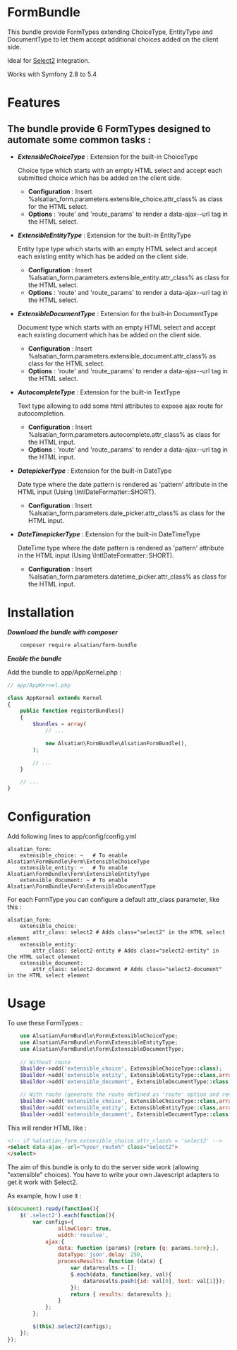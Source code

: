 # FormBundle

This bundle provide FormTypes extending ChoiceType, EntityType and DocumentType to let them accept additional choices added on the client side.

Ideal for [Select2](https://select2.github.io/) integration.

Works with Symfony 2.8 to 5.4

Features
========

The bundle provide 6 FormTypes designed to automate some common tasks :
-----------------------------------------------------------------------

- ***ExtensibleChoiceType*** : Extension for the built-in ChoiceType
    
    Choice type which starts with an empty HTML select and accept each submitted choice which has be added on the client side.
    
    - **Configuration** : Insert %alsatian_form.parameters.extensible_choice.attr_class% as class for the HTML select.
    - **Options** : 'route' and 'route_params' to render a data-ajax--url tag in the HTML select.

- ***ExtensibleEntityType*** : Extension for the built-in EntityType
    
    Entity type type which starts with an empty HTML select and accept each existing entity which has be added on the client side.
    
    - **Configuration** : Insert %alsatian_form.parameters.extensible_entity.attr_class% as class for the HTML select.
    - **Options** : 'route' and 'route_params' to render a data-ajax--url tag in the HTML select.

- ***ExtensibleDocumentType*** : Extension for the built-in DocumentType
    
    Document type which starts with an empty HTML select and accept each existing document which has be added on the client side.
    
    - **Configuration** : Insert %alsatian_form.parameters.extensible_document.attr_class% as class for the HTML select.
    - **Options** : 'route' and 'route_params' to render a data-ajax--url tag in the HTML select.

- ***AutocompleteType*** : Extension for the built-in TextType

    Text type allowing to add some html attributes to expose ajax route for autocompletion.
    
    - **Configuration** : Insert %alsatian_form.parameters.autocomplete.attr_class% as class for the HTML input.
    - **Options** : 'route' and 'route_params' to render a data-ajax--url tag in the HTML input.

- ***DatepickerType*** : Extension for the built-in DateType
    
    Date type where the date pattern is rendered as 'pattern' attribute in the HTML input (Using \IntlDateFormatter::SHORT).
    
    - **Configuration** : Insert %alsatian_form.parameters.date_picker.attr_class% as class for the HTML input.

- ***DateTimepickerType*** : Extension for the built-in DateTimeType
    
    DateTime type where the date pattern is rendered as 'pattern' attribute in the HTML input (Using \IntlDateFormatter::SHORT).
    
    - **Configuration** : Insert %alsatian_form.parameters.datetime_picker.attr_class% as class for the HTML input.

Installation
============

***Download the bundle with composer***

``` bash
    composer require alsatian/form-bundle
```

***Enable the bundle***

Add the bundle to app/AppKernel.php :

``` php
// app/AppKernel.php

class AppKernel extends Kernel
{
    public function registerBundles()
    {
        $bundles = array(
            // ...

            new Alsatian\FormBundle\AlsatianFormBundle(),
        );

        // ...
    }

    // ...
}
```

Configuration
=============

Add following lines to app/config/config.yml

```
alsatian_form:
    extensible_choice: ~   # To enable Alsatian\FormBundle\Form\ExtensibleChoiceType
    extensible_entity: ~   # To enable Alsatian\FormBundle\Form\ExtensibleEntityType
    extensible_document: ~ # To enable Alsatian\FormBundle\Form\ExtensibleDocumentType
```    

For each FormType you can configure a default attr_class parameter, like this :

```
alsatian_form:
    extensible_choice:
        attr_class: select2 # Adds class="select2" in the HTML select element
    extensible_entity:
        attr_class: select2-entity # Adds class="select2-entity" in the HTML select element
    extensible_document:
        attr_class: select2-document # Adds class="select2-document" in the HTML select element
```    

Usage
=====

To use these FormTypes :

``` php
    use Alsatian\FormBundle\Form\ExtensibleChoiceType;
    use Alsatian\FormBundle\Form\ExtensibleEntityType;
    use Alsatian\FormBundle\Form\ExtensibleDocumentType;
    
    // Without route
    $builder->add('extensible_choice', ExtensibleChoiceType::class);
    $builder->add('extensible_entity', ExtensibleEntityType::class,array('class'=>'AppBundle:Article','choice_label'=>'name'));
    $builder->add('extensible_document', ExtensibleDocumentType::class,array('class'=>'AppBundle:Article','choice_label'=>'name'));

    // With route (generate the route defined as 'route' option and renders it as 'data-ajax-url' html attribute)
    $builder->add('extensible_choice', ExtensibleChoiceType::class,array('route'=>'ajax_choices'));
    $builder->add('extensible_entity', ExtensibleEntityType::class,array('route'=>'ajax_entities','class'=>'AppBundle:Article','choice_label'=>'name'));
    $builder->add('extensible_document', ExtensibleDocumentType::class,array('route'=>'ajax_documents','class'=>'AppBundle:Article','choice_label'=>'name'));
```

This will render HTML like :
```html
<!-- if %alsatian_form.extensible_choice.attr_class% = 'select2' -->
<select data-ajax--url="%your_route%" class="select2">
</select>
```

The aim of this bundle is only to do the server side work (allowing "extensible" choices).
You have to write your own Javescript adapters to get it work with Select2.

As example, how I use it :

```js
$(document).ready(function(){
	$('.select2').each(function(){
		var configs={
		        allowClear: true,
		        width:'resolve',
			ajax:{
				data: function (params) {return {q: params.term};},
				dataType:'json',delay: 250,
				processResults: function (data) {
					var dataresults = [];
					$.each(data, function(key, val){
						dataresults.push({id: val[0], text: val[1]});
					});
					return { results: dataresults };
				}
			};
		};

		$(this).select2(configs);
	});
});
```
